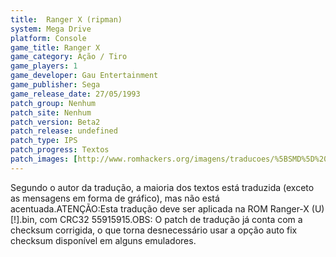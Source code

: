 ```yaml
---
title:  Ranger X (ripman)
system: Mega Drive
platform: Console
game_title: Ranger X
game_category: Ação / Tiro
game_players: 1
game_developer: Gau Entertainment
game_publisher: Sega
game_release_date: 27/05/1993
patch_group: Nenhum
patch_site: Nenhum
patch_version: Beta2
patch_release: undefined
patch_type: IPS
patch_progress: Textos
patch_images: [http://www.romhackers.org/imagens/traducoes/%5BSMD%5D%20Ranger-X%20-%20ripman%20-%201.png,http://www.romhackers.org/imagens/traducoes/%5BSMD%5D%20Ranger-X%20-%20ripman%20-%202.png,http://www.romhackers.org/imagens/traducoes/%5BSMD%5D%20Ranger-X%20-%20ripman%20-%203.png]
---
```

Segundo o autor da tradução, a maioria dos textos está traduzida (exceto as mensagens em forma de gráfico), mas não está acentuada.ATENÇÃO:Esta tradução deve ser aplicada na ROM Ranger-X (U) [!].bin, com CRC32 55915915.OBS: O patch de tradução já conta com a checksum corrigida, o que torna desnecessário usar a opção auto fix checksum disponível em alguns emuladores.